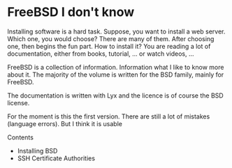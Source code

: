 # FreeBSD I don't know

Installing software is a hard task. Suppose, you want to install a web server. Which one, you would choose? There are many of them. After choosing one, then begins the fun part. How to install it? You are reading a lot of documentation, either from books, tutorial, ... or watch videos, ...

FreeBSD is a collection of information. Information what I like to know more about it. The majority of the volume is written for the BSD family, mainly for FreeBSD. 

The documentation is written with Lyx and the licence is of course the BSD license.

For the moment is this the first version. There are still a lot of mistakes (language errors). But I think it is usable

Contents
* Installing BSD
* SSH Certificate Authorities

